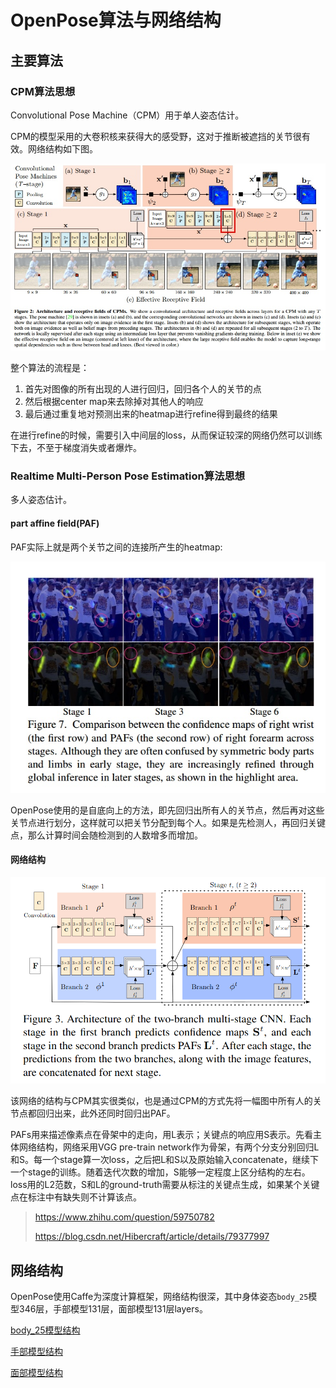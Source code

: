 # OpenPose算法与网络结构

## 主要算法

### CPM算法思想

Convolutional Pose Machine（CPM）用于单人姿态估计。

CPM的模型采用的大卷积核来获得大的感受野，这对于推断被遮挡的关节很有效。网络结构如下图。

![CPM](../pic/4.jpg)

整个算法的流程是：

1. 首先对图像的所有出现的人进行回归，回归各个人的关节的点
2. 然后根据center map来去除掉对其他人的响应
3. 最后通过重复地对预测出来的heatmap进行refine得到最终的结果

在进行refine的时候，需要引入中间层的loss，从而保证较深的网络仍然可以训练下去，不至于梯度消失或者爆炸。

### Realtime Multi-Person Pose Estimation算法思想

多人姿态估计。

#### part affine field(PAF)

PAF实际上就是两个关节之间的连接所产生的heatmap:

![PAF](../pic/5.jpg)

OpenPose使用的是自底向上的方法，即先回归出所有人的关节点，然后再对这些关节点进行划分，这样就可以把关节分配到每个人。如果是先检测人，再回归关键点，那么计算时间会随检测到的人数增多而增加。

#### 网络结构

![PAFNet](../pic/6.png)

该网络的结构与CPM其实很类似，也是通过CPM的方式先将一幅图中所有人的关节点都回归出来，此外还同时回归出PAF。

PAFs用来描述像素点在骨架中的走向，用L表示；关键点的响应用S表示。先看主体网络结构，网络采用VGG pre-train network作为骨架，有两个分支分别回归L和S。每一个stage算一次loss，之后把L和S以及原始输入concatenate，继续下一个stage的训练。随着迭代次数的增加，S能够一定程度上区分结构的左右。loss用的L2范数，S和L的ground-truth需要从标注的关键点生成，如果某个关键点在标注中有缺失则不计算该点。



> https://www.zhihu.com/question/59750782
>
> https://blog.csdn.net/Hibercraft/article/details/79377997

## 网络结构

OpenPose使用Caffe为深度计算框架，网络结构很深，其中身体姿态`body_25`模型346层，手部模型131层，面部模型131层layers。

[body_25模型结构](../res/body_25.prototxt)

[手部模型结构](../res/hand.prototxt)

[面部模型结构](../res/face.prototxt)


